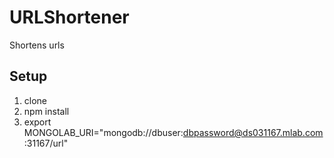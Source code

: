 # URLShortener
Shortens urls

## Setup
1. clone
2. npm install
3. export MONGOLAB_URI="mongodb://dbuser:dbpassword@ds031167.mlab.com:31167/url"
